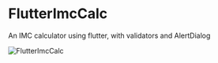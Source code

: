 # FlutterImcCalc

An IMC calculator using flutter, with validators and AlertDialog

![FlutterImcCalc](https://user-images.githubusercontent.com/49681380/91738006-4260b300-eb86-11ea-9eb2-6c8df53baeac.gif)


